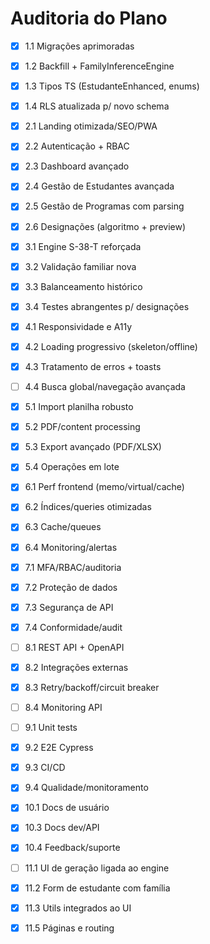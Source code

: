 # Auditoria do Plano

- [x] 1.1 Migrações aprimoradas
- [x] 1.2 Backfill + FamilyInferenceEngine
- [x] 1.3 Tipos TS (EstudanteEnhanced, enums)
- [x] 1.4 RLS atualizada p/ novo schema
- [x] 2.1 Landing otimizada/SEO/PWA
- [x] 2.2 Autenticação + RBAC
- [x] 2.3 Dashboard avançado
- [x] 2.4 Gestão de Estudantes avançada
- [x] 2.5 Gestão de Programas com parsing
- [x] 2.6 Designações (algoritmo + preview)
- [x] 3.1 Engine S-38-T reforçada
- [x] 3.2 Validação familiar nova
- [x] 3.3 Balanceamento histórico
- [x] 3.4 Testes abrangentes p/ designações
- [x] 4.1 Responsividade e A11y
- [x] 4.2 Loading progressivo (skeleton/offline)
- [x] 4.3 Tratamento de erros + toasts
- [ ] 4.4 Busca global/navegação avançada
- [x] 5.1 Import planilha robusto
- [x] 5.2 PDF/content processing
- [x] 5.3 Export avançado (PDF/XLSX)
- [x] 5.4 Operações em lote
- [x] 6.1 Perf frontend (memo/virtual/cache)
- [x] 6.2 Índices/queries otimizadas
- [x] 6.3 Cache/queues
- [x] 6.4 Monitoring/alertas
- [x] 7.1 MFA/RBAC/auditoria
- [x] 7.2 Proteção de dados
- [x] 7.3 Segurança de API
- [x] 7.4 Conformidade/audit
- [ ] 8.1 REST API + OpenAPI
- [x] 8.2 Integrações externas
- [x] 8.3 Retry/backoff/circuit breaker
- [ ] 8.4 Monitoring API
- [ ] 9.1 Unit tests
- [x] 9.2 E2E Cypress
- [x] 9.3 CI/CD
- [x] 9.4 Qualidade/monitoramento
- [x] 10.1 Docs de usuário
- [x] 10.3 Docs dev/API
- [x] 10.4 Feedback/suporte
- [ ] 11.1 UI de geração ligada ao engine
- [x] 11.2 Form de estudante com família
- [x] 11.3 Utils integrados ao UI
- [x] 11.5 Páginas e routing

